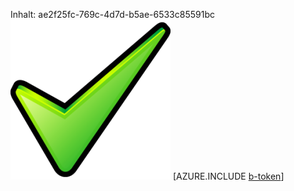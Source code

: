 Inhalt: ae2f25fc-769c-4d7d-b5ae-6533c85591bc![Bild](2389f70c-cc80-4bcd-9e1a-fd51ace340c4.png)
[AZURE.INCLUDE [b-token](07de88cb-5653-4e8a-816c-e3144638b0b9.md)]

